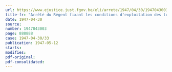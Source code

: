 ```yaml
---
url: https://www.ejustice.just.fgov.be/eli/arrete/1947/04/30/1947043003/justel
title-fr: "Arrêté du Régent fixant les conditions d'exploitation des tueries et abattoirs particuliers"
date: 1947-04-30
source:
number: 1947043003
page: 888888
case: 1947-04-30/33
publication: 1947-05-12
starts:
modifies:
pdf-original:
pdf-consolidated:
---
```


